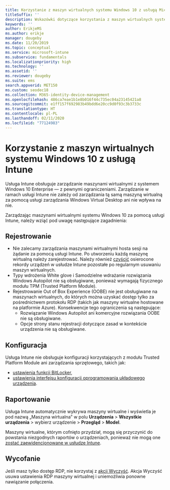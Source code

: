 ```yaml
---
title: Korzystanie z maszyn wirtualnych systemu Windows 10 z usługą Microsoft Intune
titleSuffix: ''
description: Wskazówki dotyczące korzystania z maszyn wirtualnych systemu Windows 10 z usługą Microsoft Intune
keywords: ''
author: ErikjeMS
ms.author: erikje
manager: dougeby
ms.date: 11/20/2019
ms.topic: conceptual
ms.service: microsoft-intune
ms.subservice: fundamentals
ms.localizationpriority: high
ms.technology: ''
ms.assetid: ''
ms.reviewer: dougeby
ms.suite: ems
search.appverid: MET150
ms.custom: seodec18
ms.collection: M365-identity-device-management
ms.openlocfilehash: 486ca7eae1b1e8b016f44c735ec04a23145421a8
ms.sourcegitcommit: e1ff157f692983b49bdd6e20cc9d0f93c3b3733c
ms.translationtype: HT
ms.contentlocale: pl-PL
ms.lasthandoff: 02/11/2020
ms.locfileid: "77124983"
---
```

# <a name="using-windows-10-virtual-machines-with-intune"></a>Korzystanie z maszyn wirtualnych systemu Windows 10 z usługą Intune

Usługa Intune obsługuje zarządzanie maszynami wirtualnymi z systemem Windows 10 Enterprise — z pewnymi ograniczeniami. Zarządzanie w ramach usługi Intune nie zależy od zarządzania tą samą maszyną wirtualną za pomocą usługi zarządzania Windows Virtual Desktop ani nie wpływa na nie.

Zarządzając maszynami wirtualnymi systemu Windows 10 za pomocą usługi Intune, należy wziąć pod uwagę następujące zagadnienia:

## <a name="enrollment"></a>Rejestrowanie
- Nie zalecamy zarządzania maszynami wirtualnymi hosta sesji na żądanie za pomocą usługi Intune. Po utworzeniu każdą maszynę wirtualną należy zarejestrować. Należy również [czyścić](../remote-actions/devices-wipe.md#automatically-delete-devices-with-cleanup-rules) osierocone rekordy urządzeń w usłudze Intune pozostałe po regularnym usuwaniu maszyn wirtualnych. 
- Typy wdrożenia White glove i Samodzielne wdrażanie rozwiązania Windows Autopilot nie są obsługiwane, ponieważ wymagają fizycznego modułu TPM (Trusted Platform Module). 
- Rejestrowanie Out of Box Experience (OOBE) nie jest obsługiwane na maszynach wirtualnych, do których można uzyskać dostęp tylko za pośrednictwem protokołu RDP (takich jak maszyny wirtualne hostowane na platformie Azure). Konsekwencje tego ograniczenia są następujące:
    - Rozwiązanie Windows Autopilot ani komercyjne rozwiązania OOBE nie są obsługiwane.
    - Opcje strony stanu rejestracji dotyczące zasad w kontekście urządzenia nie są obsługiwane.

## <a name="configuration"></a>Konfiguracja
Usługa Intune nie obsługuje konfiguracji korzystających z modułu Trusted Platform Module ani zarządzania sprzętowego, takich jak:
- [ustawienia funkcji BitLocker](../configuration/device-profiles.md#endpoint-protection),
- [ustawienia interfejsu konfiguracji oprogramowania układowego urządzenia](../configuration/device-profiles.md#device-firmware-configuration-interface).

## <a name="reporting"></a>Raportowanie
Usługa Intune automatycznie wykrywa maszyny wirtualne i wyświetla je pod nazwą „Maszyna wirtualna” w polu **Urządzenia** > **Wszystkie urządzenia** > wybierz urządzenie > **Przegląd** > **Model**. 

Maszyny wirtualne, którym cofnięto przydział, mogą się przyczynić do powstania niezgodnych raportów o urządzeniach, ponieważ nie mogą one [zostać zaewidencjonowane w usłudze Intune](../configuration/device-profile-troubleshoot.md#how-long-does-it-take-for-devices-to-get-a-policy-profile-or-app-after-they-are-assigned).

## <a name="retirement"></a>Wycofanie
Jeśli masz tylko dostęp RDP, nie korzystaj z [akcji Wyczyść](../remote-actions/devices-wipe.md#wipe). Akcja Wyczyść usuwa ustawienia RDP maszyny wirtualnej i uniemożliwia ponowne nawiązanie połączenia.


